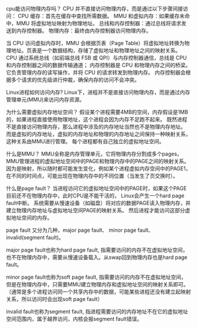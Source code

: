 cpu能访问物理内存吗？
CPU 并不直接访问物理内存，而是通过以下步骤间接访问：
CPU 缓存：首先在缓存中查找所需数据。
MMU 和虚拟内存：如果缓存未命中，MMU 将虚拟地址映射为物理地址。
总线和内存控制器：通过总线将请求发送到内存控制器。
物理内存：最终由内存控制器访问物理内存。

当 CPU 访问虚拟内存时，MMU 会根据页表（Page Table）将虚拟地址转换为物理地址。页表是一个数据结构，存储了虚拟地址和物理地址之间的映射关系。
CPU 通过系统总线（如前端总线 FSB 或 QPI）与内存控制器通信，总线是 CPU 和内存控制器之间的数据传输通道；
内存控制器是 CPU 和物理内存之间的桥梁。它负责管理内存的读写操作，并将 CPU 的请求转发到物理内存。
内存控制器会根据多个请求的优先级进行仲裁，确保内存的访问不会冲突。

Linux进程如何访问内存?
Linux下，进程并不是直接访问物理内存，而是通过内存管理单元(MMU)来访问内存资源。

为什么需要虚拟内存地址空间？
假设某个进程需要4MB的空间，内存假设是1MB的，如果进程直接使用物理地址，这个进程会因为内存不足跑不起来。
既然进程不是直接访问物理内存，那么进程中涉及的内存地址当然也不是物理内存地址。
而是虚拟的内存地址，虚拟的内存地址和物理的内存地址之间保持一种映射关系，这种关系由MMU进行管理。
每个进程都有自己独立的虚拟地址空间。

什么是MMU？
MMU全称是内存管理单元，它将物理内存分割成多个pages，MMU管理进程的虚拟地址空间中的PAGE和物理内存中的PAGE之间的映射关系。
因为是映射，所以随时都可能发生变化，例如某个进程虚拟内存空间中的PAGE1，在不同的时间点，可能出现在物理内存中的不同位置（当发生了页交换时）。

什么是page fault？
当进程访问它的虚拟地址空间中的PAGE时，如果这个PAGE目前还不在物理内存中，此时CPU是不能干活的，
Linux会产生一个hard page fault中断。
系统需要从慢速设备（如磁盘）将对应的数据PAGE读入物理内存，并建立物理内存地址与虚拟地址空间PAGE的映射关系。
然后进程才能访问这部分虚拟地址空间的内存。

page fault 又分为几种，major page fault、 minor page fault、 invalid(segment fault)。

major page fault也称为hard page fault, 指需要访问的内存不在虚拟地址空间，也不在物理内存中，需要从慢速设备载入。从swap回到物理内存也是hard page fault。

minor page fault也称为soft page fault, 指需要访问的内存不在虚拟地址空间，但是在物理内存中，只需要MMU建立物理内存和虚拟地址空间的映射关系即可。
（通常是多个进程访问同一个共享内存中的数据，可能某些进程还没有建立起映射关系，所以访问时会出现soft page fault）

invalid fault也称为segment fault, 指进程需要访问的内存地址不在它的虚拟地址空间范围内，属于越界访问，内核会报segment fault错误。
